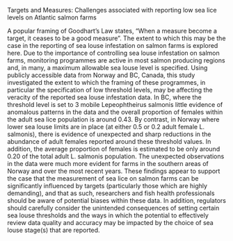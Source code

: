 Targets and Measures: Challenges associated with reporting low sea lice levels on Atlantic salmon farms

A popular framing of Goodhart’s Law states, “When a measure become a target, it ceases to be a good measure”. The extent to which this may be the case in the reporting of sea louse infestation on salmon farms is explored here. Due to the importance of controlling sea louse infestation on salmon farms, monitoring programmes are active in most salmon producing regions and, in many, a maximum allowable sea louse level is specified. Using publicly accessible data from Norway and BC, Canada, this study investigated the extent to which the framing of these programmes, in particular the specification of low threshold levels, may be affecting the veracity of the reported sea louse infestation data. In BC, where the threshold level is set to 3 mobile Lepeophtheirus salmonis little evidence of anomalous patterns in the data and the overall proportion of females within the adult sea lice population is around 0.43. By contrast, in Norway where lower sea louse limits are in place (at either 0.5 or 0.2 adult female L. salmonis), there is evidence of unexpected and sharp reductions in the abundance of adult females reported around these threshold values. In addition, the average proportion of females is estimated to be only around 0.20 of the total adult L. salmonis population. The unexpected observations in the data were much more evident for farms in the southern areas of Norway and over the most recent years. These findings appear to support the case that the measurement of sea lice on salmon farms can be significantly influenced by targets (particularly those which are highly demanding), and that as such, researchers and fish health professionals should be aware of potential biases within these data. In addition, regulators should carefully consider the unintended consequences of setting certain sea louse thresholds and the ways in which the potential to effectively review data quality and accuracy may be impacted by the choice of sea louse stage(s) that are reported.
